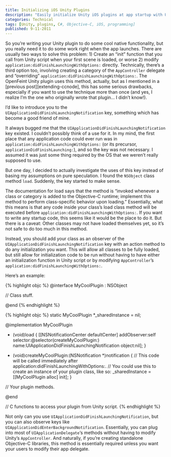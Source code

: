 ```yaml
---
title: Initializing iOS Unity Plugins
description: "Easily initialize Unity iOS plugins at app startup with UIApplicationDidFinishLaunchingNotification."
categories: Technical
tags: [Unity, plugins, C#, Objective-C, iOS, programming]
published: 9-11-2011
---
```


So you’re writing your Unity plugin to do some cool native functionality, but you really need it to do some work right when the app launches. There are usually two ways to solve this problem: 1) Create an “init” function that you call from Unity script when your first scene is loaded, or worse 2) modify `application:didFinishLaunchingWithOptions:` directly. Technically, there’s a third option too, involving creating a category of the `AppController` delegate and “overriding” `application:didFinishLaunchingWithOptions:`. The OpenFeint Unity plugin uses this method, actually, but as I mentioned in a [previous post][extending-ccnode], this has some serious drawbacks, especially if you want to use the technique more than once (and yes, I realize I’m the one who originally wrote that plugin… I didn’t know!).

I’d like to introduce you to the `UIApplicationDidFinishLaunchingNotification` key, something which has become a good friend of mine.

It always bugged me that the `UIApplicationDidFinishLaunchingNotification` key existed. I couldn’t possibly think of a use for it. In my mind, the first place that any application code could ever run was in `application:didFinishLaunchingWithOptions:` (or its precursor, `applicationDidFinishLaunching:`), and so the key was not necessary. I assumed it was just some thing required by the OS that we weren’t really supposed to use.

But one day, I decided to actually investigate the uses of this key instead of basing my assumptions on pure speculation. I found the `NSObject` class method `load`. Suddenly, the key started to make sense.

The documentation for load says that the method is “invoked whenever a class or category is added to the Objective-C runtime; implement this method to perform class-specific behavior upon loading.” Essentially, what this means is that any code inside your class’s load class method will be executed before `application:didFinishLaunchingWithOptions:`. If you want to write any startup code, this seems like it would be the place to do it. But there is a caveat: Other classes may not have loaded themselves yet, so it’s not safe to do too much in this method.

Instead, you should add your class as an observer of the `UIApplicationDidFinishLaunchingNotification` key with an action method to do any initialization you want. This will allow all classes to be fully loaded, but still allow for initialization code to be run without having to have either an initialization function in Unity script or by modifying `AppController`’s `application:didFinishLaunchingWithOptions:`.

Here’s an example:

{% highlight objc %}
@interface MyCoolPlugin : NSObject
 
// Class stuff.
 
@end
{% endhighlight %}

{% highlight objc %}
static MyCoolPlugin *_sharedInstance = nil;
 
@implementation MyCoolPlugin
 
+ (void)load
{
    [[NSNotificationCenter defaultCenter] addObserver:self selector:@selector(createMyCoolPlugin:) name:UIApplicationDidFinishLaunchingNotification object:nil];
}
 
+ (void)createMyCoolPlugin:(NSNotification *)notification
{
    // This code will be called immediately after application:didFinishLaunchingWithOptions:.
    // You could use this to create an instance of your plugin class, like so:
    _sharedInstance = [[MyCoolPlugin alloc] init];
}
 
// Your plugin methods.
 
@end
 
// C functions to access your plugin from Unity script.
{% endhighlight %}

Not only can you use `UIApplicationDidFinishLaunchingNotification`, but you can also observe keys like `UIApplicationDidEnterBackgroundNotification`. Essentially, you can plug into most of `UIApplicationDelegate`‘s methods without having to modify Unity’s `AppController`. And naturally, if you’re creating standalone Objective-C libraries, this method is essentially required unless you want your users to modify their app delegate.